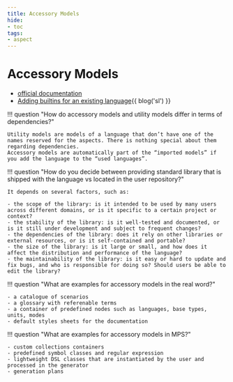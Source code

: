```yaml
---
title: Accessory Models
hide:
- toc
tags:
- aspect
---
```


# Accessory Models

- [official documentation](https://www.jetbrains.com/help/mps/accessories.html)
- [Adding builtins for an existing language](https://specificlanguages.com/posts/2022-05/19-adding-builtins-for-existing-language/){{ blog('sl') }}

!!! question "How do accessory models and utility models differ in terms of dependencies?"

    Utility models are models of a language that don’t have one of the names reserved for the aspects. There is nothing special about them regarding dependencies.
    Accessory models are automatically part of the “imported models” if you add the language to the “used languages”.

!!! question "How do you decide between providing standard library that is shipped with the language vs located in the user repository?"

    It depends on several factors, such as:
    
    - the scope of the library: is it intended to be used by many users across different domains, or is it specific to a certain project or context?
    - the stability of the library: is it well-tested and documented, or is it still under development and subject to frequent changes?
    - the dependencies of the library: does it rely on other libraries or external resources, or is it self-contained and portable?
    - the size of the library: is it large or small, and how does it affect the distribution and performance of the language?
    - the maintainability of the library: is it easy or hard to update and fix bugs, and who is responsible for doing so? Should users be able to edit the library?

!!! question "What are examples for accessory models in the real word?"

    - a catalogue of scenarios
    - a glossary with referenable terms
    - a container of predefined nodes such as languages, base types, units, modes
    - default styles sheets for the documentation

!!! question "What are examples for accessory models in MPS?"

    - custom collections containers
    - predefined symbol classes and regular expression
    - lightweight DSL classes that are instantiated by the user and processed in the generator
    - generation plans